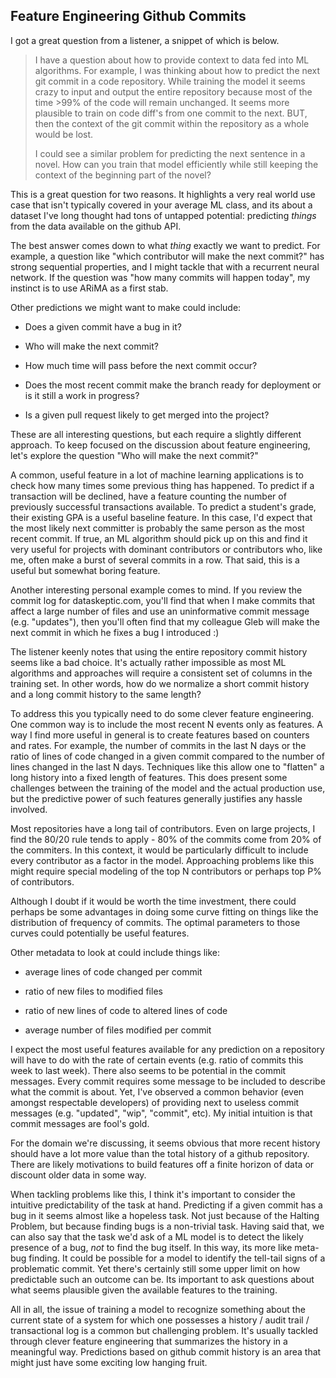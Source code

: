 ## Feature Engineering Github Commits

I got a great question from a listener, a snippet of which is below.

> I have a question about how to provide context to data fed into ML algorithms. For example, I was thinking about how to predict the next git commit in a code repository. While training the model it seems crazy to input and output the entire repository because most of the time >99% of the code will remain unchanged. It seems more plausible to train on code diff's from one commit to the next. BUT, then the context of the git commit within the repository as a whole would be lost.
>
> I could see a similar problem for predicting the next sentence in a novel. How can you train that model efficiently while still keeping the context of the beginning part of the novel?

This is a great question for two reasons.  It highlights a very real world use case that isn't typically covered in your average ML class, and its about a dataset I've long thought had tons of untapped potential: predicting *things* from the data available on the github API.

The best answer comes down to what *thing* exactly we want to predict.  For example, a question like "which contributor will make the next commit?" has strong sequential properties, and I might tackle that with a recurrent neural network.  If the question was "how many commits will happen today", my instinct is to use ARiMA as a first stab.

Other predictions we might want to make could include:

* Does a given commit have a bug in it?

* Who will make the next commit?

* How much time will pass before the next commit occur?

* Does the most recent commit make the branch ready for deployment or is it still a work in progress?

* Is a given pull request likely to get merged into the project?

These are all interesting questions, but each require a slightly different approach.  To keep focused on the discussion about feature engineering, let's explore the question "Who will make the next commit?"

A common, useful feature in a lot of machine learning applications is to check how many times some previous thing has happened.  To predict if a transaction will be declined, have a feature counting the number of previously successful transactions available.  To predict a student's grade, their existing GPA is a useful baseline feature.  In this case, I'd expect that the most likely next committer is probably the same person as the most recent commit.  If true, an ML algorithm should pick up on this and find it very useful for projects with dominant contributors or contributors who, like me, often make a burst of several commits in a row.  That said, this is a useful but somewhat boring feature.

Another interesting personal example comes to mind.  If you review the commit log for dataskeptic.com, you'll find that when I make commits that affect a large number of files and use an uninformative commit message (e.g. "updates"), then you'll often find that my colleague Gleb will make the next commit in which he fixes a bug I introduced :)

The listener keenly notes that using the entire repository commit history seems like a bad choice.  It's actually rather impossible as most ML algorithms and approaches will require a consistent set of columns in the training set.  In other words, how do we normalize a short commit history and a long commit history to the same length?

To address this you typically need to do some clever feature engineering.  One common way is to include the most recent N events only as features.  A way I find more useful in general is to create features based on counters and rates.  For example, the number of commits in the last N days or the ratio of lines of code changed in a given commit compared to the number of lines changed in the last N days.  Techniques like this allow one to "flatten" a long history into a fixed length of features.  This does present some challenges between the training of the model and the actual production use, but the predictive power of such features generally justifies any hassle involved.

Most repositories have a long tail of contributors.  Even on large projects, I find the 80/20 rule tends to apply - 80% of the commits come from 20% of the commiters.  In this context, it would be particularly difficult to include every contributor as a factor in the model.  Approaching problems like this might require special modeling of the top N contributors or perhaps top P% of contributors.

Although I doubt if it would be worth the time investment, there could perhaps be some advantages in doing some curve fitting on things like the distribution of frequency of commits.  The optimal parameters to those curves could potentially be useful features.

Other metadata to look at could include things like:

* average lines of code changed per commit

* ratio of new files to modified files

* ratio of new lines of code to altered lines of code

* average number of files modified per commit

I expect the most useful features available for any prediction on a repository will have to do with the rate of certain events (e.g. ratio of commits this week to last week).  There also seems to be potential in the commit messages.  Every commit requires some message to be included to describe what the commit is about.  Yet, I've observed a common behavior (even amongst respectable developers) of providing next to useless commit messages (e.g. "updated", "wip", "commit", etc).  My initial intuition is that commit messages are fool's gold.

For the domain we're discussing, it seems obvious that more recent history should have a lot more value than the total history of a github repository.  There are likely motivations to build features off a finite horizon of data or discount older data in some way.

When tackling problems like this, I think it's important to consider the intuitive predictability of the task at hand.  Predicting if a given commit has a bug in it seems almost like a hopeless task.  Not just because of the Halting Problem, but because finding bugs is a non-trivial task.  Having said that, we can also say that the task we'd ask of a ML model is to detect the likely presence of a bug, *not* to find the bug itself.  In this way, its more like meta-bug finding.  It could be possible for a model to identify the tell-tail signs of a problematic commit.  Yet there's certainly still some upper limit on how predictable such an outcome can be.  Its important to ask questions about what seems plausible given the available features to the training.

All in all, the issue of training a model to recognize something about the current state of a system for which one possesses a history / audit trail / transactional log is a common but challenging problem.  It's usually tackled through clever feature engineering that summarizes the history in a meaningful way.  Predictions based on github commit history is an area that might just have some exciting low hanging fruit.